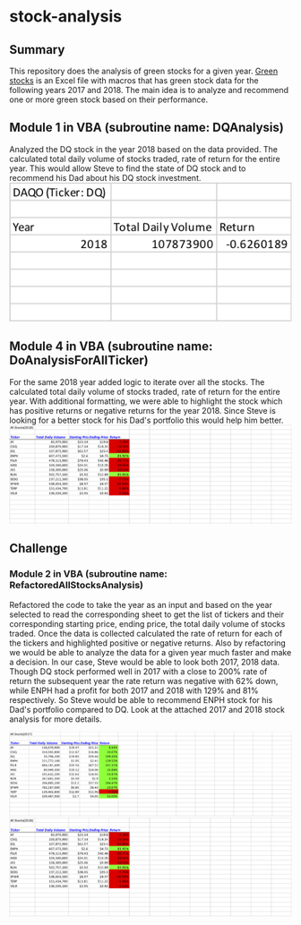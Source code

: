 # stock-analysis

## Summary
   This repository does the analysis of green stocks for a given year. [Green stocks](green_stocks.xlsm) is an Excel file with macros that has green stock data for the following years 2017 and 2018. The main idea is to analyze and recommend one or more green stock based on their performance.

## Module 1 in VBA (subroutine name: DQAnalysis)
   Analyzed the DQ stock in the year 2018 based on the data provided. The calculated total daily volume of stocks traded, rate of return for the entire year. This would allow Steve to find the state of DQ stock and to recommend his Dad about his DQ stock investment.\
   ![DQ Analysis for 2018](images/DQStockAnalysis.png)
    
## Module 4 in VBA (subroutine name: DoAnalysisForAllTicker)
   For the same 2018 year added logic to iterate over all the stocks. The calculated total daily volume of stocks traded, rate of return for the entire year. With additional formatting, we were able to highlight the stock which has positive returns or negative returns for the year 2018. Since Steve is looking for a better stock for his Dad's portfolio this would help him better. 
![All Stock Analysis for 2018](images/AllStockAnalysis_2018.png)

## Challenge
### Module 2 in VBA (subroutine name: RefactoredAllStocksAnalysis)
   Refactored the code to take the year as an input and based on the year selected to read the corresponding sheet to get the list of tickers and their corresponding starting price, ending price, the total daily volume of stocks traded. Once the data is collected calculated the rate of return for each of the tickers and highlighted positive or negative returns. Also by refactoring we would be able to analyze the data for a given year much faster and make a decision. In our case, Steve would be able to look both 2017, 2018 data. Though DQ stock performed well in 2017 with a close to 200% rate of return the subsequent year the rate return was negative with 62% down, while ENPH had a profit for both 2017 and 2018 with 129% and 81% respectively. So Steve would be able to recommend ENPH stock for his Dad's portfolio compared to DQ. Look at the attached 2017 and 2018 stock analysis for more details.
   
![All Stock Analysis for 2017](images/AllStockAnalysis_2017.png)
![All Stock Analysis for 2018](images/AllStockAnalysis_2018.png)
